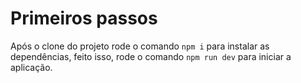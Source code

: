 # Primeiros passos

Após o clone do projeto rode o comando ```npm i``` para instalar as dependências, feito isso, rode o comando ```npm run dev``` para iniciar a aplicação.
